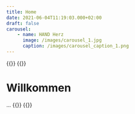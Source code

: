 ```yaml
---
title: Home
date: 2021-06-04T11:19:03.000+02:00
draft: false
carousel:
    - name: HAND Herz
      image: /images/carousel_1.jpg
      caption: /images/carousel_caption_1.png
---
```


{{<row theme="light">}}
{{<text>}}

# Willkommen

...
{{</text>}}
{{</row>}}
